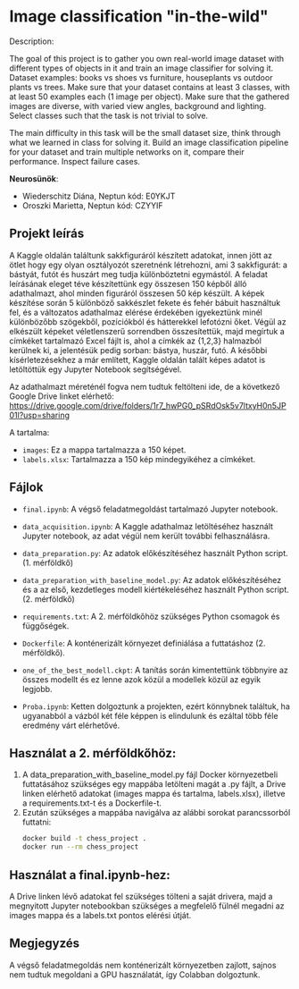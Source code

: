 # Image classification "in-the-wild" 

Description:

The goal of this project is to gather you own real-world image dataset with different types of objects in it and train an image classifier for solving it. Dataset examples: books vs shoes vs furniture, houseplants vs outdoor plants vs trees. Make sure that your dataset contains at least 3 classes, with at least 50 examples each (1 image per object). Make sure that the gathered images are diverse, with varied view angles, background and lighting. Select classes such that the task is not trivial to solve.

The main difficulty in this task will be the small dataset size, think through what we learned in class for solving it. Build an image classification pipeline for your dataset and train multiple networks on it, compare their performance. Inspect failure cases.

**Neurosünök**:
  - Wiederschitz Diána, Neptun kód: E0YKJT
  - Oroszki Marietta, Neptun kód: CZYYIF

## Projekt leírás
A Kaggle oldalán találtunk sakkfiguráról készített adatokat, innen jött az ötlet hogy egy olyan osztályozót szeretnénk létrehozni, ami 3 sakkfigurát: a bástyát, futót és huszárt meg tudja különböztetni egymástól. A feladat leírásának eleget téve készítettünk egy összesen 150 képből álló adathalmazt, ahol minden figuráról összesen 50 kép készült. A képek készítése során 5 különböző sakkészlet fekete és fehér bábuit használtuk fel,  és a változatos adathalmaz elérése érdekében igyekeztünk minél különbözőbb szögekből, pozíciókból és hátterekkel lefotózni őket. Végül az elkészült képeket véletlenszerű sorrendben összesítettük, majd megírtuk a címkéket tartalmazó Excel fájlt is, ahol a címkék az {1,2,3} halmazból kerülnek ki, a jelentésük pedig sorban: bástya, huszár, futó.
A későbbi kísérletezésekhez a már említett, Kaggle oldalán talált képes adatot is letöltöttük egy Jupyter Notebook segítségével.

Az adathalmazt méreténél fogva nem tudtuk feltölteni ide, de a következő Google Drive linket elérhető: 
https://drive.google.com/drive/folders/1r7_hwPG0_pSRdOsk5v7ltxyH0n5JP01l?usp=sharing

A tartalma: 
  - `images`: Ez a mappa tartalmazza a 150 képet.
  - `labels.xlsx`: Tartalmazza a 150 kép mindegyikéhez a címkéket.

## Fájlok

- `final.ipynb`: A végső feladatmegoldást tartalmazó Jupyter notebook.

- `data_acquisition.ipynb`: A Kaggle adathalmaz letöltéséhez használt Jupyter notebook, az adat végül nem került további felhasználásra.
- `data_preparation.py`: Az adatok előkészítéséhez használt Python script. (1. mérföldkő)
- `data_preparation_with_baseline_model.py`: Az adatok előkészítéséhez és a az első, kezdetleges modell kiértékeléséhez használt Python script. (2. mérföldkő)
- `requirements.txt`: A 2. mérföldkőhöz szükséges Python csomagok és függőségek.
- `Dockerfile`: A konténerizált környezet definiálása a futtatáshoz (2. mérföldkő).
- `one_of_the_best_modell.ckpt`: A tanítás során kimentettünk többnyire az összes modellt és ez lenne azok közül a modellek közül az egyik legjobb.
- `Proba.ipynb`: Ketten dolgoztunk a projekten, ezért könnybnek találtuk, ha ugyanabból a vázból két féle képpen is elindulunk és ezáltal több féle eredmény várt elérhetővé.

## Használat a 2. mérföldkőhöz:
1. A data_preparation_with_baseline_model.py fájl Docker környezetbeli futtatásához szükséges egy mappába letölteni magát a .py fájlt, a Drive linken elérhető adatokat (images mappa és tartalma, labels.xlsx), illetve a requirements.txt-t és a Dockerfile-t.
2. Ezután szükséges a mappába navigálva az alábbi sorokat parancssorból futtatni:
    ```bash
    docker build -t chess_project .
    docker run --rm chess_project

## Használat a final.ipynb-hez:
A Drive linken lévő adatokat fel szükséges tölteni a saját drivera, majd a megnyitott Jupyter notebookban szükséges a megfelelő fülnél megadni az images mappa és a labels.txt pontos elérési útját.

## Megjegyzés
A végső feladatmegoldás nem konténerizált környezetben zajlott, sajnos nem tudtuk megoldani a GPU használatát, így Colabban dolgoztunk.
